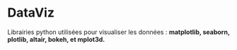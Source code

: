 # DataViz
Librairies python utilisées pour visualiser les données : **matplotlib, seaborn, plotlib, altair, bokeh, et mplot3d.**
